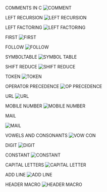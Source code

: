COMMENTS IN C
![COMMENT](https://github.com/PraneethSaiKSSE/CompilerDesign/assets/113979088/c6960a4d-ba1e-436f-b712-ce6284f8558e)

LEFT RECURSION
![LEFT RECURSION](https://github.com/PraneethSaiKSSE/CompilerDesign/assets/113979088/2f14e95d-75bd-4672-90aa-caac5e1a9a6a)

LEFT FACTORING
![LEFT FACTORING](https://github.com/PraneethSaiKSSE/CompilerDesign/assets/113979088/9ef0c693-2ff1-48c0-8506-c3c3c1f2d393)

FIRST
![FIRST](https://github.com/PraneethSaiKSSE/CompilerDesign/assets/113979088/f6a56f66-8c8a-4cce-b9b3-77939a2d05ff)

FOLLOW
![FOLLOW](https://github.com/PraneethSaiKSSE/CompilerDesign/assets/113979088/727782a2-5b99-4389-b54d-7db1c421924d)

SYMBOLTABLE
![SYMBOL TABLE](https://github.com/PraneethSaiKSSE/CompilerDesign/assets/113979088/d57a46a6-26b2-4681-81ed-79813691a836)

SHIFT REDUCE
![SHIFT REDUCE](https://github.com/PraneethSaiKSSE/CompilerDesign/assets/113979088/ae1f1c72-4e4a-40f3-b809-13ba9af6610e)

TOKEN
![TOKEN](https://github.com/PraneethSaiKSSE/CompilerDesign/assets/113979088/d7d9ad58-c2bf-4c30-8cff-e16257627b10)

OPERATOR PRECEDENCE
![OP PRECEDENCE](https://github.com/PraneethSaiKSSE/CompilerDesign/assets/113979088/f4742155-a91c-47bf-8a9c-b322a06425a1)

URL
![URL](https://github.com/PraneethSaiKSSE/CompilerDesign/assets/113979088/19526b0e-4f8c-469c-9b75-9620b8a165ed)

MOBILE NUMBER
![MOBILE NUMBER](https://github.com/PraneethSaiKSSE/CompilerDesign/assets/113979088/740261e5-2146-4449-9920-8b629f8d8635)

MAIL

![MAIL](https://github.com/PraneethSaiKSSE/CompilerDesign/assets/113979088/8135a028-22a7-45ca-87f1-6231688163ea)

VOWELS AND CONSONANTS
![VOW CON](https://github.com/PraneethSaiKSSE/CompilerDesign/assets/113979088/da93a8ee-5591-4be4-b723-e2293f1ed5f8)

DIGIT
![DIGIT](https://github.com/PraneethSaiKSSE/CompilerDesign/assets/113979088/b38e601b-52dc-4749-9558-87f27aedd68f)

CONSTANT
![CONSTANT](https://github.com/PraneethSaiKSSE/CompilerDesign/assets/113979088/eebf7726-2424-43bd-9a52-19a35ba13dcd)

CAPITAL LETTERS
![CAPITAL LETTER](https://github.com/PraneethSaiKSSE/CompilerDesign/assets/113979088/e930d737-29c0-4679-902a-7cf74fe1d9af)

ADD LINE
![ADD LINE](https://github.com/PraneethSaiKSSE/CompilerDesign/assets/113979088/8edfc3d7-187b-4acc-896e-fcb6e5ed8904)

HEADER MACRO
![HEADER MACRO](https://github.com/PraneethSaiKSSE/CompilerDesign/assets/113979088/9aedf6f0-8b97-4c6b-a5ee-e0d6fbb3dd89)














